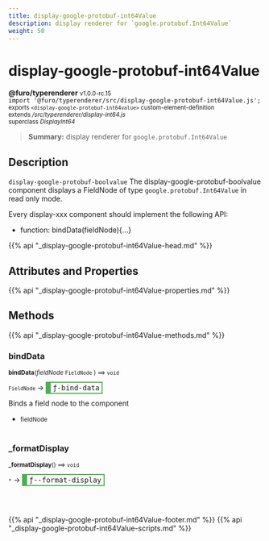 ```yaml
---
title: display-google-protobuf-int64Value
description: display renderer for `google.protobuf.Int64Value`
weight: 50
---
```


# display-google-protobuf-int64Value
**@furo/typerenderer** <small>v1.0.0-rc.15</small>
<br>`import '@furo/typerenderer/src/display-google-protobuf-int64Value.js';`<small>
<br>exports `<display-google-protobuf-int64value>` custom-element-definition
<br>extends */src/typerenderer/display-int64.js*
<br>superclass *DisplayInt64*</small>

> **Summary:** display renderer for `google.protobuf.Int64Value`

## Description

`display-google-protobuf-boolvalue`
The display-google-protobuf-boolvalue component displays a FieldNode of type `google.protobuf.Int64Value` in read only mode.

Every display-xxx component should implement the following API:
- function: bindData(fieldNode){...}

{{% api "_display-google-protobuf-int64Value-head.md" %}}

## Attributes and Properties
{{% api "_display-google-protobuf-int64Value-properties.md" %}}






## Methods
{{% api "_display-google-protobuf-int64Value-methods.md" %}}


### **bindData**
<small>**bindData**(*fieldNode* `FieldNode` ) ⟹ `void`</small>

<small>`FieldNode` </small> →
<span  style="border-width:2px 2px 2px 10px; border-style: solid;border-color:  rgb(76, 175, 80);font-family:monospace; padding:2px 4px;">ƒ-bind-data</span>

Binds a field node to the component

- <small>fieldNode </small>
<br><br>

### **_formatDisplay**
<small>**_formatDisplay**() ⟹ `void`</small>

<small>`*`</small> →
<span  style="border-width:2px 2px 2px 10px; border-style: solid;border-color:  rgb(76, 175, 80);font-family:monospace; padding:2px 4px;">ƒ--format-display</span>



<br><br>





{{% api "_display-google-protobuf-int64Value-footer.md" %}}
{{% api "_display-google-protobuf-int64Value-scripts.md" %}}

